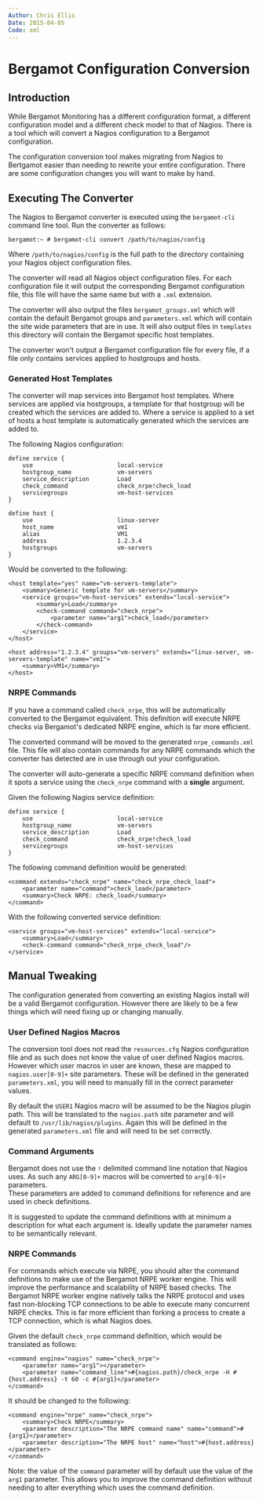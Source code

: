 ```yaml
---
Author: Chris Ellis
Date: 2015-04-05
Code: xml
---
```

# Bergamot Configuration Conversion

## Introduction

While Bergamot Monitoring has a different configuration format, a different 
configuration model and a different check model to that of Nagios. There is a 
tool which will convert a Nagios configuration to a Bergamot configuration.

The configuration conversion tool makes migrating from Nagios to Bertgamot 
easier than needing to rewrite your entire configuration.  There are some 
configuration changes you will want to make by hand.

## Executing The Converter

The Nagios to Bergamot converter is executed using the `bergamot-cli` command 
line tool.  Run the converter as follows:

    bergamot:~ # bergamot-cli convert /path/to/nagios/config

Where `/path/to/nagios/config` is the full path to the directory containing 
your Nagios object configuration files.

The converter will read all Nagios object configuration files.  For each 
configuration file it will output the corresponding Bergamot configuration 
file, this file will have the same name but with a `.xml` extension.

The converter will also output the files `bergamot_groups.xml` which will 
contain the default Bergamot groups and `parameters.xml` which will contain 
the site wide parameters that are in use.  It will also output files in 
`templates` this directory will contain the Bergamot specific host templates.

The converter won't output a Bergamot configuration file for every file, if a 
file only contains services applied to hostgroups and hosts.

### Generated Host Templates

The converter will map services into Bergamot host templates.  Where services 
are applied via hostgroups, a template for that hostgroup will be created which 
the services are added to.  Where a service is applied to a set of hosts a host 
template is automatically generated which the services are added to.

The following Nagios configuration:

    define service {
        use                        local-service
        hostgroup_name             vm-servers
        service_description        Load
        check_command              check_nrpe!check_load
        servicegroups              vm-host-services
    }
    
    define host {
        use                        linux-server
        host_name                  vm1
        alias                      VM1
        address                    1.2.3.4
        hostgroups                 vm-servers
    }

Would be converted to the following:

    <host template="yes" name="vm-servers-template">
        <summary>Generic template for vm-servers</summary>
        <service groups="vm-host-services" extends="local-service">
            <summary>Load</summary>
            <check-command command="check_nrpe">
                <parameter name="arg1">check_load</parameter>
            </check-command>
        </service>
    </host>

    <host address="1.2.3.4" groups="vm-servers" extends="linux-server, vm-servers-template" name="vm1">
        <summary>VM1</summary>
    </host>

### NRPE Commands

If you have a command called `check_nrpe`, this will be automatically converted 
to the Bergamot equivalent.  This definition will execute NRPE checks via 
Bergamot's dedicated NRPE engine, which is far more efficient.

The converted command will be moved to the generated `nrpe_commands.xml` file. 
This file will also contain commands for any NRPE commands which the converter 
has detected are in use through out your configuration.

The converter will auto-generate a specific NRPE command definition when it 
spots a service using the `check_nrpe` command with a **single** argument.

Given the following Nagios service definition:

    define service {
        use                        local-service
        hostgroup_name             vm-servers
        service_description        Load
        check_command              check_nrpe!check_load
        servicegroups              vm-host-services
    }

The following command definition would be generated:

    <command extends="check_nrpe" name="check_nrpe_check_load">
        <parameter name="command">check_load</parameter>
        <summary>Check NRPE: check_load</summary>
    </command>

With the following converted service definition:

    <service groups="vm-host-services" extends="local-service">
        <summary>Load</summary>
        <check-command command="check_nrpe_check_load"/>
    </service>

## Manual Tweaking

The configuration generated from converting an existing Nagios install will be 
a valid Bergamot configuration.  However there are likely to be a few things 
which will need fixing up or changing manually.

### User Defined Nagios Macros

The conversion tool does not read the `resources.cfg` Nagios configuration file 
and as such does not know the value of user defined Nagios macros.  However 
which user macros in user are known, these are mapped to `nagios.user[0-9]+` 
site parameters.  These will be defined in the generated `parameters.xml`, you 
will need to manually fill in the correct parameter values.

By default the `USER1` Nagios macro will be assumed to be the Nagios plugin 
path.  This will be translated to the `nagios.path` site parameter and will 
default to `/usr/lib/nagios/plugins`.  Again this will be defined in the 
generated `parameters.xml` file and will need to be set correctly.

### Command Arguments

Bergamot does not use the `!` delimited command line notation that Nagios uses. 
As such any `ARG[0-9]+` macros will be converted to `arg[0-9]+` parameters.  
These parameters are added to command definitions for reference and are used 
in check definitions.

It is suggested to update the command definitions with at minimum a description 
for what each argument is.  Ideally update the parameter names to be 
semantically relevant.

### NRPE Commands

For commands which execute via NRPE, you should alter the command definitions 
to make use of the Bergamot NRPE worker engine.  This will improve the 
performance and scalability of NRPE based checks.  The Bergamot NRPE worker 
engine natively talks the NRPE protocol and uses fast non-blocking TCP 
connections to be able to execute many concurrent NRPE checks.  This is far 
more efficient than forking a process to create a TCP connection, which is 
what Nagios does.

Given the default `check_nrpe` command definition, which would be translated 
as follows:

    <command engine="nagios" name="check_nrpe">
        <parameter name="arg1"></parameter>
        <parameter name="command_line">#{nagios.path}/check_nrpe -H #{host.address} -t 60 -c #{arg1}</parameter>
    </command>

It should be changed to the following:

    <command engine="nrpe" name="check_nrpe">
        <summary>Check NRPE</summary>
        <parameter description="The NRPE command name" name="command">#{arg1}</parameter>
        <parameter description="The NRPE host" name="host">#{host.address}</parameter>
    </command>

Note: the value of the `command` parameter will by default use the value of the 
`arg1` parameter.  This allows you to improve the command definition without 
needing to alter everything which uses the command definition.


